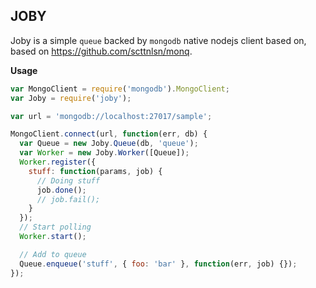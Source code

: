 JOBY
----

Joby is a simple `queue` backed by `mongodb` native nodejs client
based on, based on https://github.com/scttnlsn/monq.

**Usage**

```javascript
var MongoClient = require('mongodb').MongoClient;
var Joby = require('joby');

var url = 'mongodb://localhost:27017/sample';

MongoClient.connect(url, function(err, db) {
  var Queue = new Joby.Queue(db, 'queue');
  var Worker = new Joby.Worker([Queue]);
  Worker.register({
    stuff: function(params, job) {
      // Doing stuff
      job.done();
      // job.fail();
    }
  });
  // Start polling
  Worker.start();

  // Add to queue
  Queue.enqueue('stuff', { foo: 'bar' }, function(err, job) {});
});
```

